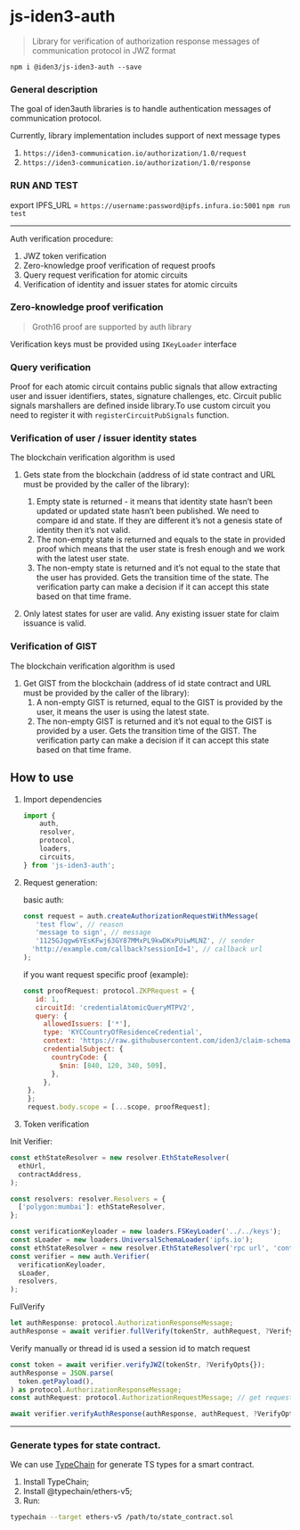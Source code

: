 # js-iden3-auth

> Library for verification of authorization response messages of communication protocol in JWZ format
>

`npm i @iden3/js-iden3-auth --save`

### General description

The goal of iden3auth libraries is to handle authentication messages of communication protocol.

Currently, library implementation includes support of next message types

1. `https://iden3-communication.io/authorization/1.0/request`
2. `https://iden3-communication.io/authorization/1.0/response`

### RUN AND TEST

export IPFS_URL = `https://username:password@ipfs.infura.io:5001`
`npm run test`

---

Auth verification procedure:

1. JWZ token verification
2. Zero-knowledge proof verification of request proofs
3. Query request verification for atomic circuits
4. Verification of identity and issuer states for atomic circuits

### Zero-knowledge proof verification

> Groth16 proof are supported by auth library
>

Verification keys must be provided using `IKeyLoader` interface

### Query verification

Proof for each atomic circuit contains public signals that allow extracting user and issuer identifiers, states, signature challenges, etc.
Circuit public signals marshallers are defined inside library.To use custom circuit you need to register it with `registerCircuitPubSignals` function.

### Verification of user / issuer identity states

The blockchain verification algorithm is used

1. Gets state from the blockchain (address of id state contract and URL must be provided by the caller of the library):
   1. Empty state is returned - it means that identity state hasn’t been updated or updated state hasn’t been published. We need to compare id and state. If they are different it’s not a genesis state of identity then it’s not valid.
   2. The non-empty state is returned and equals to the state in provided proof which means that the user state is fresh enough and we work with the latest user state.
   3. The non-empty state is returned and it’s not equal to the state that the user has provided. Gets the transition time of the state. The verification party can make a decision if it can accept this state based on that time frame.

2. Only latest states for user are valid. Any existing issuer state for claim issuance is valid.

### Verification of GIST

The blockchain verification algorithm is used

1. Get GIST from the blockchain (address of id state contract and URL must be provided by the caller of the library):
   1. A non-empty GIST is returned, equal to the GIST is provided by the user, it means the user is using the latest state.
   2. The non-empty GIST is returned and it’s not equal to the GIST is provided by a user. Gets the transition time of the GIST. The verification party can make a decision if it can accept this state based on that time frame.

## How to use

1. Import dependencies

    ``` javascript
    import {
        auth,
        resolver,
        protocol,
        loaders,
        circuits,
    } from 'js-iden3-auth';
    ```

2. Request generation:

    basic auth:

    ``` javascript
    const request = auth.createAuthorizationRequestWithMessage(
       'test flow', // reason 
       'message to sign', // message
       '1125GJqgw6YEsKFwj63GY87MMxPL9kwDKxPUiwMLNZ', // sender 
      'http://example.com/callback?sessionId=1', // callback url
    );
    ```

    if you want request specific proof (example):

     ``` javascript
    const proofRequest: protocol.ZKPRequest = {
        id: 1,
        circuitId: 'credentialAtomicQueryMTPV2',
        query: {
          allowedIssuers: ['*'],
          type: 'KYCCountryOfResidenceCredential',
          context: 'https://raw.githubusercontent.com/iden3/claim-schema-vocab/main/schemas/json-ld/kyc-v2.json-ld',
          credentialSubject: {
            countryCode: {
              $nin: [840, 120, 340, 509],
            },
          },
      },
      };
      request.body.scope = [...scope, proofRequest];
    ```

3. Token verification

  Init Verifier:

  ``` javascript
  const ethStateResolver = new resolver.EthStateResolver(
    ethUrl,
    contractAddress,
  );

  const resolvers: resolver.Resolvers = {
    ['polygon:mumbai']: ethStateResolver,
  };

  const verificationKeyloader = new loaders.FSKeyLoader('../../keys');
  const sLoader = new loaders.UniversalSchemaLoader('ipfs.io');
  const ethStateResolver = new resolver.EthStateResolver('rpc url', 'contractAddress');
  const verifier = new auth.Verifier(
    verificationKeyloader,
    sLoader, 
    resolvers,
  );
  ```

  FullVerify

  ``` javascript
  let authResponse: protocol.AuthorizationResponseMessage;
  authResponse = await verifier.fullVerify(tokenStr, authRequest, ?VerifyOpts{});
  ```

 Verify manually or thread id is used a session id to match request

  ``` javascript
  const token = await verifier.verifyJWZ(tokenStr, ?VerifyOpts{});
  authResponse = JSON.parse(
    token.getPayload(),
  ) as protocol.AuthorizationResponseMessage;
  const authRequest: protocol.AuthorizationRequestMessage; // get request from you session storage. You can use authResponse.thid field

  await verifier.verifyAuthResponse(authResponse, authRequest, ?VerifyOpts{});
  ```

---
### Generate types for state contract.
We can use [TypeChain](https://github.com/dethcrypto/TypeChain#readme) for generate TS types for a smart contract.
1. Install TypeChain;
2. Install @typechain/ethers-v5;
3. Run:
```bash
typechain --target ethers-v5 /path/to/state_contract.sol
```